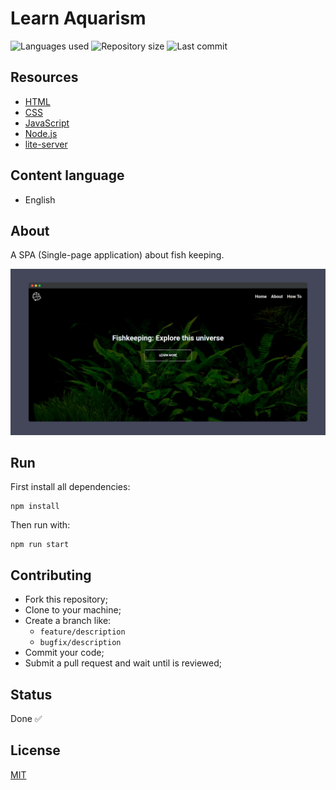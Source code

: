 # Learn Aquarism

![Languages used](https://img.shields.io/github/languages/count/isadfrn/learn-aquarism?style=flat-square)
![Repository size](https://img.shields.io/github/repo-size/isadfrn/learn-aquarism?style=flat-square)
![Last commit](https://img.shields.io/github/last-commit/isadfrn/learn-aquarism?style=flat-square)

## Resources

- [HTML](https://developer.mozilla.org/pt-BR/docs/Web/HTML)
- [CSS](https://developer.mozilla.org/pt-BR/docs/Web/CSS)
- [JavaScript](https://developer.mozilla.org/pt-BR/docs/Web/JavaScript)
- [Node.js](https://nodejs.org/)
- [lite-server](https://github.com/johnpapa/lite-server)

## Content language

- English

## About

A SPA (Single-page application) about fish keeping.

![A responsive timer with dark and light themes](./assets/img/demo.png)

## Run

First install all dependencies:

```
npm install
```

Then run with:

```
npm run start
```

## Contributing

- Fork this repository;
- Clone to your machine;
- Create a branch like:
  - `feature/description`
  - `bugfix/description`
- Commit your code;
- Submit a pull request and wait until is reviewed;

## Status

Done ✅

## License

[MIT](./LICENSE)
